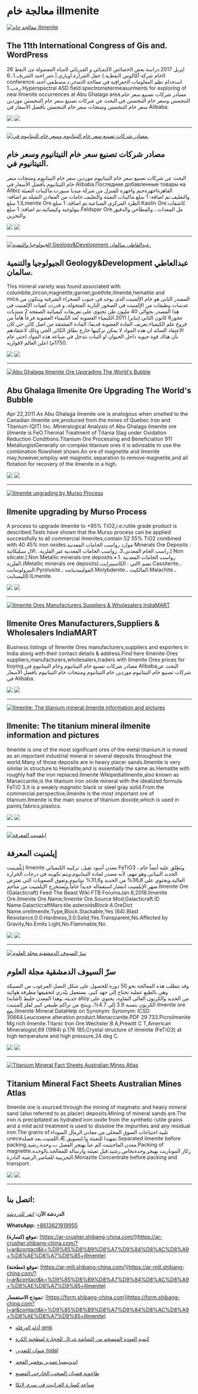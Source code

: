 # معالجة خام illmenite

<a href="https://swt.shibang-china.com/?l=ar&img&k=%D9%85%D8%B9%D8%A7%D9%84%D8%AC%D8%A9+%D8%AE%D8%A7%D9%85+illmenite" target="_blank">![معالجة خام illmenite](http://static.shibang-china.com/all-800x300/544.jpg)</a>

## The 11th International Congress of Gis and. WordPress
26 اپریل 2017.دراﺳﺔ ﺑﻌض اﻟﺧﺻﺎﺋص اﻟﮐﯾﻣﯾﺎﺋﻲ و اﻟﻔﯾزﯾﺎﺋﻲ ﻟﻟﻣﯾﺎه اﻟﻣﻔﺻوﻟﺔ ﻣن اﻟﻧﻔط اﻟﺧﺎم ﺷرﮐﺔ أﮐﺎﮐوس اﻟﻧﻔطﯾﺔ.) ﺣﻘل اﻟﺷرارة.اوﺑﺎري.أ.ﻋﻣر اﺣﻣد اﻟﺷرﯾف.1.:6 conference.اﺳﺗﺧدام ﻧظم اﻟﻣﻌﻟوﻣﺎت اﻟﺟﻐراﻓﯾﺔ ﻓﻲ ﻣﻌﺎﻟﺟﺔ اﻟﺗﺻﺣر.د.ﻣﺻطﻔﯽ أﺣﻣد رﺟب.1.Hyperspectral ASD field spectrometermeasurments for exploring of new Ilmenite occurrences at Abu Ghalaga area.مصادر شركات تصنيع سعر خام التنجستن وسعر خام التنجستن في.البحث عن شركات تصنيع سعر خام التنجستن موردين سعر خام التنجستن ومنتجات سعر خام التنجستن بأفضل الأسعار في Alibaba.


<a href="https://whatsapp.shibangsoft.com/WhatsApp.php" target="_blank" title="WhatsApp">![](http://static.shibang-china.com/icon/whatsapp.png)</a> <a href="https://swt.shibang-china.com/?l=ar&icon&k=%D9%85%D8%B9%D8%A7%D9%84%D8%AC%D8%A9+%D8%AE%D8%A7%D9%85+illmenite" target="_blank">![](http://static.shibang-china.com/icon/chat-ar.png)</a>

---

<a href="https://swt.shibang-china.com/?l=ar&img&k=%D9%85%D8%B9%D8%A7%D9%84%D8%AC%D8%A9+%D8%AE%D8%A7%D9%85+illmenite" target="_blank">![مصادر شركات تصنيع سعر خام التيتانيوم وسعر خام التيتانيوم في.](http://static.shibang-china.com/all-800x300/89.jpg)</a>

## مصادر شركات تصنيع سعر خام التيتانيوم وسعر خام التيتانيوم في.
البحث عن شركات تصنيع سعر خام التيتانيوم موردين سعر خام التيتانيوم ومنتجات سعر خام التيتانيوم بأفضل الأسعار في Alibaba.Последние добавленные товары на Allbiz القاهرةاجهزةجيم واجهزة للمنزل من شركة ميديا سبورت.ماكينات التعبئة والتغليف.تم اضافة: 1 سلع.ماكينات التعبئة والتغليف.خامات من المعادن الثقيلة.تم اضافة: 1 سلع.ILmenite Ore.الطرد المركزي الصناعية.تم اضافة: 1 سلع.Kaolin Ore.كاشفات بيولوجية وكيميائية.تم اضافة: 1 سلع.Feldspar Ore.مل المعدات ، والمطاحن والدقيق والتخزين.


<a href="https://whatsapp.shibangsoft.com/WhatsApp.php" target="_blank" title="WhatsApp">![](http://static.shibang-china.com/icon/whatsapp.png)</a> <a href="https://swt.shibang-china.com/?l=ar&icon&k=%D9%85%D8%B9%D8%A7%D9%84%D8%AC%D8%A9+%D8%AE%D8%A7%D9%85+illmenite" target="_blank">![](http://static.shibang-china.com/icon/chat-ar.png)</a>

---

<a href="https://swt.shibang-china.com/?l=ar&img&k=%D9%85%D8%B9%D8%A7%D9%84%D8%AC%D8%A9+%D8%AE%D8%A7%D9%85+illmenite" target="_blank">![الجيولوجيا والتنمية Geology&amp;Development عبدالعاطي سالمان.](http://static.shibang-china.com/all-800x300/286.jpg)</a>

## الجيولوجيا والتنمية Geology&amp;Development عبدالعاطي سالمان.
This mineral variety was found associated with columbite,zircon,magnetite,garnet,goethite,ilmenite,hematite and mica.المصدر الثانى هو خام الإلمنيت الذى يوجد فى جنوب الصحراء الشرقية ويتكون من عدسات وطبقات من الإلمنيت فى الصخور النارية المتحولة، و قدرت كميات الإلمنيت فى هذا المصدر بحوالى 40 مليون طن تحتوى على.تعريفات كيميائية الصفحة 2 منتديات عجور6 كانون الثاني (يناير) 2011.الكيمياء العضوية تُعد الكيمياء العضوية فرعاً هاماً من فروع علم الكيمياء.تعريف المادة العضوية قديما: المادة المشتقة من اصل كائن حي.كان الاعتقاد السائد ان هذه المواد لا يمكن تركيبها خارج نطاق الكائن الحي وذلك لاعتقادهم بأن هناك قوة حيوية داخل الحيوان او النبات تتدخل في صناعة هذه المواد.(حتى عام 1750م) اعلن العالم لافوازيه.


<a href="https://whatsapp.shibangsoft.com/WhatsApp.php" target="_blank" title="WhatsApp">![](http://static.shibang-china.com/icon/whatsapp.png)</a> <a href="https://swt.shibang-china.com/?l=ar&icon&k=%D9%85%D8%B9%D8%A7%D9%84%D8%AC%D8%A9+%D8%AE%D8%A7%D9%85+illmenite" target="_blank">![](http://static.shibang-china.com/icon/chat-ar.png)</a>

---

<a href="https://swt.shibang-china.com/?l=ar&img&k=%D9%85%D8%B9%D8%A7%D9%84%D8%AC%D8%A9+%D8%AE%D8%A7%D9%85+illmenite" target="_blank">![Abu Ghalaga Ilmenite Ore Upgrading The World&#39;s Bubble](http://static.shibang-china.com/all-800x300/971.jpg)</a>

## Abu Ghalaga Ilmenite Ore Upgrading The World&#39;s Bubble
Apr 22,2011.As Abu Ghalaga ilmenite ore is analogous when smelted to the Canadian ilmenite ore,produced from the mines of Quebec Iron and Titanium (QIT) Inc..Mineralogical Analysis of Abu Ghalaga ilmenite ore (ilmente is FeO.Thermal Treatment of Titania Slag under Oxidation Reduction Conditions.Titanium Ore Processing and Beneficiation 911 MetallurgistGenerally on complex titanium ores it is advisable to use the combination flowsheet shown.An ore of magnetite and ilmenite may,however,employ wet magnetic separation to remove magnetite,and all flotation for recovery of the ilmenite in a high.


<a href="https://whatsapp.shibangsoft.com/WhatsApp.php" target="_blank" title="WhatsApp">![](http://static.shibang-china.com/icon/whatsapp.png)</a> <a href="https://swt.shibang-china.com/?l=ar&icon&k=%D9%85%D8%B9%D8%A7%D9%84%D8%AC%D8%A9+%D8%AE%D8%A7%D9%85+illmenite" target="_blank">![](http://static.shibang-china.com/icon/chat-ar.png)</a>

---

<a href="https://swt.shibang-china.com/?l=ar&img&k=%D9%85%D8%B9%D8%A7%D9%84%D8%AC%D8%A9+%D8%AE%D8%A7%D9%85+illmenite" target="_blank">![Ilmenite upgrading by Murso Process](http://static.shibang-china.com/all-800x300/341.jpg)</a>

## Ilmenite upgrading by Murso Process
A process to upgrade ilmenite to +95% TiO2,i.e.rutile grade product is described.Tests have shown that the Murso process can be applied successfully to all commercial ilmenites,contain 52 55% TiO2 combined with 40 45% iron oxides.موارد رواسب الخامات المعدنية Minerals Ore Deposits : راسب الخام المعدني.3. رواسب الخامات المعدنية غير الفلزية. .الال سيليكاتية.] Non silicate.[.Non Metallic minerals ore deposits.•.1. رواسب الخامات المعدنية الفلزية.(Metallic minerals ore deposits).تضم االتي : الكاسيترايت.Cassiterite.، البيرولوسايت.Pyrolusite.، الموليبيدينايت.Molybdenite.، المالكيت.Malachite.، اإلليمينايت.ILmenite.


<a href="https://whatsapp.shibangsoft.com/WhatsApp.php" target="_blank" title="WhatsApp">![](http://static.shibang-china.com/icon/whatsapp.png)</a> <a href="https://swt.shibang-china.com/?l=ar&icon&k=%D9%85%D8%B9%D8%A7%D9%84%D8%AC%D8%A9+%D8%AE%D8%A7%D9%85+illmenite" target="_blank">![](http://static.shibang-china.com/icon/chat-ar.png)</a>

---

<a href="https://swt.shibang-china.com/?l=ar&img&k=%D9%85%D8%B9%D8%A7%D9%84%D8%AC%D8%A9+%D8%AE%D8%A7%D9%85+illmenite" target="_blank">![Ilmenite Ores Manufacturers,Suppliers &amp; Wholesalers IndiaMART](http://static.shibang-china.com/all-800x300/446.jpg)</a>

## Ilmenite Ores Manufacturers,Suppliers &amp; Wholesalers IndiaMART
Business listings of Ilmenite Ores manufacturers,suppliers and exporters in India along with their contact details &amp; address.Find here Ilmenite Ores suppliers,manufacturers,wholesalers,traders with Ilmenite Ores prices for buying.مصادر شركات تصنيع خام التيتانيوم وخام التيتانيوم في Alibabaالبحث عن شركات تصنيع خام التيتانيوم موردين خام التيتانيوم ومنتجات خام التيتانيوم بأفضل الأسعار في Alibaba.


<a href="https://whatsapp.shibangsoft.com/WhatsApp.php" target="_blank" title="WhatsApp">![](http://static.shibang-china.com/icon/whatsapp.png)</a> <a href="https://swt.shibang-china.com/?l=ar&icon&k=%D9%85%D8%B9%D8%A7%D9%84%D8%AC%D8%A9+%D8%AE%D8%A7%D9%85+illmenite" target="_blank">![](http://static.shibang-china.com/icon/chat-ar.png)</a>

---

<a href="https://swt.shibang-china.com/?l=ar&img&k=%D9%85%D8%B9%D8%A7%D9%84%D8%AC%D8%A9+%D8%AE%D8%A7%D9%85+illmenite" target="_blank">![Ilmenite: The titanium mineral ilmenite information and pictures](http://static.shibang-china.com/all-800x300/688.jpg)</a>

## Ilmenite: The titanium mineral ilmenite information and pictures
Ilmenite is one of the most significant ores of the metal titanium.It is mined as an important industrial mineral in several deposits throughout the world.Many of those deposits are in heavy placer sands.Ilmenite is very similar in structure to Hematite,and is essentially the same as Hematite with roughly half the iron replaced.Ilmenite WikipediaIlmenite,also known as Manaccanite,is the titanium iron oxide mineral with the idealized formula FeTiO 3.It is a weakly magnetic black or steel gray solid.From the commercial perspective,ilmenite is the most important ore of titanium.Ilmenite is the main source of titanium dioxide,which is used in paints,fabrics,plastics.


<a href="https://whatsapp.shibangsoft.com/WhatsApp.php" target="_blank" title="WhatsApp">![](http://static.shibang-china.com/icon/whatsapp.png)</a> <a href="https://swt.shibang-china.com/?l=ar&icon&k=%D9%85%D8%B9%D8%A7%D9%84%D8%AC%D8%A9+%D8%AE%D8%A7%D9%85+illmenite" target="_blank">![](http://static.shibang-china.com/icon/chat-ar.png)</a>

---

<a href="https://swt.shibang-china.com/?l=ar&img&k=%D9%85%D8%B9%D8%A7%D9%84%D8%AC%D8%A9+%D8%AE%D8%A7%D9%85+illmenite" target="_blank">![إيلمنيت المعرفة](http://static.shibang-china.com/all-800x300/1029.jpg)</a>

## إيلمنيت المعرفة
إيلْمـِنيت Ilmenite معدن أسود ثقيل، تركيبه الكيميائي FeTiO3 ، ويُطلق عليه أيضاً خام الحديد التيتاني.وهو مهم، لأنه مصدر لمادة التيتانيوم.ويتم تكوينه في درجات الحرارة العالية.ويحتوي على 36,8% من الحديد و31,6% تيتانيوم.وتعوق الصعوبات التي تعترض صهر الإيلمنيت انتشار استعماله حديداً خاماً.ويُستخرج الإيلمنيت من مناجم.Ilmenite Ore (Galacticraft) Feed The Beast Wiki FTB ForumsJan 8,2018.Ilmenite Ore.Ilmenite Ore.Name,Ilmenite Ore.Source Mod,Galacticraft.ID Name.GalacticraftMars:tile.asteroidsBlock:4.OreDict Name.oreIlmenite.Type,Block.Stackable,Yes (64).Blast Resistance,0.0.Hardness,3.0.Solid,Yes.Transparent,No.Affected by Gravity,No.Emits Light,No.Flammable,No.


<a href="https://whatsapp.shibangsoft.com/WhatsApp.php" target="_blank" title="WhatsApp">![](http://static.shibang-china.com/icon/whatsapp.png)</a> <a href="https://swt.shibang-china.com/?l=ar&icon&k=%D9%85%D8%B9%D8%A7%D9%84%D8%AC%D8%A9+%D8%AE%D8%A7%D9%85+illmenite" target="_blank">![](http://static.shibang-china.com/icon/chat-ar.png)</a>

---

<a href="https://swt.shibang-china.com/?l=ar&img&k=%D9%85%D8%B9%D8%A7%D9%84%D8%AC%D8%A9+%D8%AE%D8%A7%D9%85+illmenite" target="_blank">![سرّ السيوف الدمشقية مجلة العلوم](http://static.shibang-china.com/all-800x300/927.jpg)</a>

## سرّ السيوف الدمشقية مجلة العلوم
وقد تتطلب هذه المعالجة نحو 50 دورة للحصول على شكل النصل المرغوب من السبيكة وهي بالطبع عملية تحتاج إلى جهد كبير، يستعمل پنْدري لتحقيقها مطرقة هوائية حديثة،.وهذا المعدن خليط (أشابة) alloy من الحديد والكربون العالي النقاوة، يحتوي على الكربون بنسبة 3.9 إلى 4.7%، وينتج من تراكم طبيعي كبير لفلز إلمينيت ilmenite ore يقع.Ilmenite Mineral DataHelp on Synonym: Synonym: ICSD 30664.Leucoxene alteration product.Menaccanite.PDF 29 733.Picroilmenite Mg rich ilmenite.Titanic Iron Ore.Wechsler B A,Prewitt C T,American Mineralogist,69 (1984) p.176 185,Crystal structure of ilmenite (FeTiO3) at high temperature and high pressure,24 deg C.


<a href="https://whatsapp.shibangsoft.com/WhatsApp.php" target="_blank" title="WhatsApp">![](http://static.shibang-china.com/icon/whatsapp.png)</a> <a href="https://swt.shibang-china.com/?l=ar&icon&k=%D9%85%D8%B9%D8%A7%D9%84%D8%AC%D8%A9+%D8%AE%D8%A7%D9%85+illmenite" target="_blank">![](http://static.shibang-china.com/icon/chat-ar.png)</a>

---

<a href="https://swt.shibang-china.com/?l=ar&img&k=%D9%85%D8%B9%D8%A7%D9%84%D8%AC%D8%A9+%D8%AE%D8%A7%D9%85+illmenite" target="_blank">![Titanium Mineral Fact Sheets Australian Mines Atlas](http://static.shibang-china.com/all-800x300/49.jpg)</a>

## Titanium Mineral Fact Sheets Australian Mines Atlas
Ilmenite ore is sourced through the mining of magmatic and heavy mineral sand (also referred to as placer) deposits.Mining of mineral sands are.The iron is precipitated as hydrated iron oxide from the synthetic rutile grains and a mild acid treatment is used to dissolve the impurities and any residual iron.The grains of.تلبية احتياجات السوق المحلى من معادن الرمال السوداء uneceاللمنيت.بعد فصله.Æ.تمهيدا للتعبئة وا.لتسويق.Separated ilmenite before packing.معدن.الماجنتيت الم.عبأ.بهنجر الفصل ب.وحدة.رشيد.Packing of magnetite.ركاز المونازيت بهنجر.وحدةبخاص.رشيد.قبل تعبئته وارساله للمعالجة.بالوحدة التجريبية للعناصر.الرضية النادرة.Monazite Concentrate before packing and transport.


<a href="https://whatsapp.shibangsoft.com/WhatsApp.php" target="_blank" title="WhatsApp">![](http://static.shibang-china.com/icon/whatsapp.png)</a> <a href="https://swt.shibang-china.com/?l=ar&icon&k=%D9%85%D8%B9%D8%A7%D9%84%D8%AC%D8%A9+%D8%AE%D8%A7%D9%85+illmenite" target="_blank">![](http://static.shibang-china.com/icon/chat-ar.png)</a>

---
## اتصل بنا:

**الدردشة الآن:** [انقر للدردشة](https://swt.shibang-china.com?l=ar&contact&k=%D9%85%D8%B9%D8%A7%D9%84%D8%AC%D8%A9+%D8%AE%D8%A7%D9%85+illmenite)

**WhatsApp:**  [+8613621919955](https://whatsapp.shibangsoft.com/WhatsApp.php)

**موقع (كسارة):** [https://ar-crusher.shibang-china.com/](https://ar-crusher.shibang-china.com/?l=ar&contact&k=%D9%85%D8%B9%D8%A7%D9%84%D8%AC%D8%A9+%D8%AE%D8%A7%D9%85+illmenite)

**موقع (مطحنة):** [https://ar-mill.shibang-china.com/](https://ar-mill.shibang-china.com/?l=ar&contact&k=%D9%85%D8%B9%D8%A7%D9%84%D8%AC%D8%A9+%D8%AE%D8%A7%D9%85+illmenite)

**نموذج الاستفسار:** [https://form.shibang-china.com](https://form.shibang-china.com?l=ar&contact&k=%D9%85%D8%B9%D8%A7%D9%84%D8%AC%D8%A9+%D8%AE%D8%A7%D9%85+illmenite)

* [أدلة الدرفلة gmb](../30/%D8%A3%D8%AF%D9%84%D8%A9%20%D8%A7%D9%84%D8%AF%D8%B1%D9%81%D9%84%D8%A9%20gmb.md)

* [كيفية العودة المتضخم من الشاشة غربال للحجارة لمطحنة الكرة](../30/%D9%83%D9%8A%D9%81%D9%8A%D8%A9%20%D8%A7%D9%84%D8%B9%D9%88%D8%AF%D8%A9%20%D8%A7%D9%84%D9%85%D8%AA%D8%B6%D8%AE%D9%85%20%D9%85%D9%86%20%D8%A7%D9%84%D8%B4%D8%A7%D8%B4%D8%A9%20%D8%BA%D8%B1%D8%A8%D8%A7%D9%84%20%D9%84%D9%84%D8%AD%D8%AC%D8%A7%D8%B1%D8%A9%20%D9%84%D9%85%D8%B7%D8%AD%D9%86%D8%A9%20%D8%A7%D9%84%D9%83%D8%B1%D8%A9.md)

* [عنوان للتعدين todal](../26/%D8%B9%D9%86%D9%88%D8%A7%D9%86%20%D9%84%D9%84%D8%AA%D8%B9%D8%AF%D9%8A%D9%86%20todal.md)

* [اندونيسيا تصدير نوفمبر الفحم](../30/%D8%A7%D9%86%D8%AF%D9%88%D9%86%D9%8A%D8%B3%D9%8A%D8%A7%20%D8%AA%D8%B5%D8%AF%D9%8A%D8%B1%20%D9%86%D9%88%D9%81%D9%85%D8%A8%D8%B1%20%D8%A7%D9%84%D9%81%D8%AD%D9%85.md)

* [طاحونة قضبان السحب الخارجي المصنع](../26/%D8%B7%D8%A7%D8%AD%D9%88%D9%86%D8%A9%20%D9%82%D8%B6%D8%A8%D8%A7%D9%86%20%D8%A7%D9%84%D8%B3%D8%AD%D8%A8%20%D8%A7%D9%84%D8%AE%D8%A7%D8%B1%D8%AC%D9%8A%20%D8%A7%D9%84%D9%85%D8%B5%D9%86%D8%B9.md)

* [صناعة كسارة الغرانيت في سري لانكا](../29/%D8%B5%D9%86%D8%A7%D8%B9%D8%A9%20%D9%83%D8%B3%D8%A7%D8%B1%D8%A9%20%D8%A7%D9%84%D8%BA%D8%B1%D8%A7%D9%86%D9%8A%D8%AA%20%D9%81%D9%8A%20%D8%B3%D8%B1%D9%8A%20%D9%84%D8%A7%D9%86%D9%83%D8%A7.md)